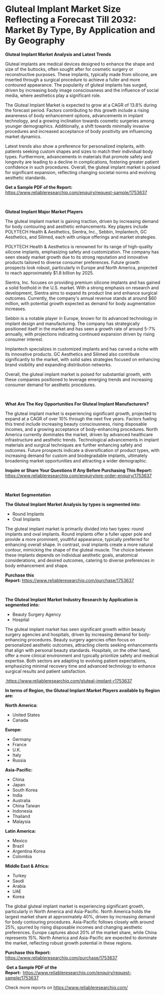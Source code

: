 <p><h1>Gluteal Implant Market Size Reflecting a Forecast Till 2032: Market By Type, By Application and By Geography</h1></p><p><strong>Gluteal Implant Market Analysis and Latest Trends</strong></p>
<p><p>Gluteal implants are medical devices designed to enhance the shape and size of the buttocks, often sought after for cosmetic surgery or reconstructive purposes. These implants, typically made from silicone, are inserted through a surgical procedure to achieve a fuller and more contoured appearance. The popularity of gluteal implants has surged, driven by increasing body image consciousness and the influence of social media, where aesthetics play a significant role.</p><p>The Gluteal Implant Market is expected to grow at a CAGR of 13.8% during the forecast period. Factors contributing to this growth include a rising awareness of body enhancement options, advancements in implant technology, and a growing inclination towards cosmetic surgeries among younger demographics. Additionally, a shift towards minimally invasive procedures and increased acceptance of body positivity are influencing market dynamics.</p><p>Latest trends also show a preference for personalized implants, with patients seeking custom shapes and sizes to match their individual body types. Furthermore, advancements in materials that promote safety and longevity are leading to a decline in complications, fostering greater patient confidence in such procedures. Overall, the gluteal implant market is poised for significant expansion, reflecting changing societal norms and evolving aesthetic standards.</p></p>
<p><strong>Get a Sample PDF of the Report:&nbsp;</strong> <a href="https://www.reliableresearchiq.com/enquiry/request-sample/1753637?utm_campaign=3180&utm_medium=2&utm_source=Github&utm_content=ia&utm_term=06032025&utm_id=gluteal-implant">https://www.reliableresearchiq.com/enquiry/request-sample/1753637</a></p>
<p>&nbsp;</p>
<p><strong>Gluteal Implant Major Market Players</strong></p>
<p><p>The gluteal implant market is gaining traction, driven by increasing demand for body contouring and aesthetic enhancements. Key players include POLYTECH Health & Aesthetics, Sientra, Inc., Sebbin, Implantech, GC Aesthetics, and Silimed, each with unique offerings and market strategies.</p><p>POLYTECH Health & Aesthetics is renowned for its range of high-quality silicone implants, emphasizing safety and customization. The company has seen steady market growth due to its strong reputation and innovative products tailored to diverse consumer preferences. Future growth prospects look robust, particularly in Europe and North America, projected to reach approximately $1.8 billion by 2025.</p><p>Sientra, Inc. focuses on providing premium silicone implants and has gained a solid foothold in the U.S. market. With a strong emphasis on research and development, Sientra aims to expand its product line and enhance surgical outcomes. Currently, the company's annual revenue stands at around $60 million, with potential growth expected as demand for body augmentation increases.</p><p>Sebbin is a notable player in Europe, known for its advanced technology in implant design and manufacturing. The company has strategically positioned itself in the market and has seen a growth rate of around 5-7% annually, with projections indicating continued expansion driven by rising consumer interest.</p><p>Implantech specializes in customized implants and has carved a niche with its innovative products. GC Aesthetics and Silimed also contribute significantly to the market, with solid sales strategies focused on enhancing brand visibility and expanding distribution networks.</p><p>Overall, the gluteal implant market is poised for substantial growth, with these companies positioned to leverage emerging trends and increasing consumer demand for aesthetic procedures.</p></p>
<p>&nbsp;</p>
<p><strong>What Are The Key Opportunities For Gluteal Implant Manufacturers?</strong></p>
<p><p>The gluteal implant market is experiencing significant growth, projected to expand at a CAGR of over 10% through the next five years. Factors fueling this trend include increasing beauty consciousness, rising disposable incomes, and a growing acceptance of body-enhancing procedures. North America currently dominates the market, driven by advanced healthcare infrastructure and aesthetic trends. Technological advancements in implant materials and surgical techniques are further enhancing safety and outcomes. Future prospects indicate a diversification of product types, with increasing demand for custom and biodegradable implants, ultimately broadening market opportunities and attracting a wider demographic.</p></p>
<p><strong>Inquire or Share Your Questions If Any Before Purchasing This Report:</strong> <a href="https://www.reliableresearchiq.com/enquiry/pre-order-enquiry/1753637?utm_campaign=3180&utm_medium=2&utm_source=Github&utm_content=ia&utm_term=06032025&utm_id=gluteal-implant">https://www.reliableresearchiq.com/enquiry/pre-order-enquiry/1753637</a></p>
<p>&nbsp;</p>
<p><strong>Market Segmentation</strong></p>
<p><strong>The Gluteal Implant Market Analysis by types is segmented into:</strong></p>
<p><ul><li>Round Implants</li><li>Oval Implants</li></ul></p>
<p><p>The gluteal implant market is primarily divided into two types: round implants and oval implants. Round implants offer a fuller upper pole and provide a more prominent, youthful appearance, typically preferred for enhancing overall shape. In contrast, oval implants create a more natural contour, mimicking the shape of the gluteal muscle. The choice between these implants depends on individual aesthetic goals, anatomical considerations, and desired outcomes, catering to diverse preferences in body enhancement and shape.</p></p>
<p><strong>Purchase this Report:&nbsp;</strong><a href="https://www.reliableresearchiq.com/purchase/1753637?utm_campaign=3180&utm_medium=2&utm_source=Github&utm_content=ia&utm_term=06032025&utm_id=gluteal-implant">https://www.reliableresearchiq.com/purchase/1753637</a></p>
<p>&nbsp;</p>
<p><strong>The Gluteal Implant Market Industry Research by Application is segmented into:</strong></p>
<p><ul><li>Beauty Surgery Agency</li><li>Hospital</li></ul></p>
<p><p>The gluteal implant market has seen significant growth within beauty surgery agencies and hospitals, driven by increasing demand for body-enhancing procedures. Beauty surgery agencies often focus on personalized aesthetic outcomes, attracting clients seeking enhancements that align with personal beauty standards. Hospitals, on the other hand, offer a more clinical environment and typically prioritize safety and medical expertise. Both sectors are adapting to evolving patient expectations, emphasizing minimal recovery time and advanced technology to enhance surgical results and patient satisfaction.</p></p>
<p><a href="https://www.reliableresearchiq.com/gluteal-implant-r1753637?utm_campaign=3180&utm_medium=2&utm_source=Github&utm_content=ia&utm_term=06032025&utm_id=gluteal-implant">&nbsp;https://www.reliableresearchiq.com/gluteal-implant-r1753637</a></p>
<p><strong>In terms of Region, the Gluteal Implant Market Players available by Region are:</strong></p>
<p>
    <p> <strong> North America: </strong>
        <ul>
            <li>United States</li>
            <li>Canada</li>
        </ul>
        </p> 
    <p> <strong> Europe: </strong>
        <ul>
            <li>Germany</li>
            <li>France</li>
            <li>U.K.</li>
            <li>Italy</li>
            <li>Russia</li>
        </ul>
        </p> 
    <p> <strong> Asia-Pacific: </strong>
        <ul>
            <li>China</li>
            <li>Japan</li>
            <li>South Korea</li>
            <li>India</li>
            <li>Australia</li>
            <li>China Taiwan</li>
            <li>Indonesia</li>
            <li>Thailand</li>
            <li>Malaysia</li>
        </ul>
        </p> 
    <p> <strong> Latin America: </strong>
        <ul>
            <li>Mexico</li>
            <li>Brazil</li>
            <li>Argentina Korea</li>
            <li>Colombia</li>
        </ul>
        </p> 
    <p> <strong> Middle East & Africa: </strong>
        <ul>
            <li>Turkey</li>
            <li>Saudi</li>
            <li>Arabia</li>
            <li>UAE</li>
            <li>Korea</li>
        </ul>
    </p>
    </p>
<p><p>The global gluteal implant market is experiencing significant growth, particularly in North America and Asia-Pacific. North America holds the largest market share at approximately 40%, driven by increasing demand for body contouring procedures. Asia-Pacific follows closely with around 25%, spurred by rising disposable incomes and changing aesthetic preferences. Europe captures about 20% of the market share, while China represents 15%. North America and Asia-Pacific are expected to dominate the market, reflecting robust growth potential in these regions.</p></p>
<p><strong>Purchase this Report: </strong><a href="https://www.reliableresearchiq.com/purchase/1753637?utm_campaign=3180&utm_medium=2&utm_source=Github&utm_content=ia&utm_term=06032025&utm_id=gluteal-implant">https://www.reliableresearchiq.com/purchase/1753637</a></p>
<p>&nbsp;<strong>Get a Sample PDF of the Report:&nbsp;&nbsp;</strong><a href="https://www.reliableresearchiq.com/enquiry/request-sample/1753637?utm_campaign=3180&utm_medium=2&utm_source=Github&utm_content=ia&utm_term=06032025&utm_id=gluteal-implant">https://www.reliableresearchiq.com/enquiry/request-sample/1753637</a></p>
<p><strong></strong></p>
<p>Check more reports on <a href="https://www.reliableresearchiq.com/?utm_campaign=3180&utm_medium=2&utm_source=Github&utm_content=ia&utm_term=06032025&utm_id=gluteal-implant">https://www.reliableresearchiq.com/</a></p>
